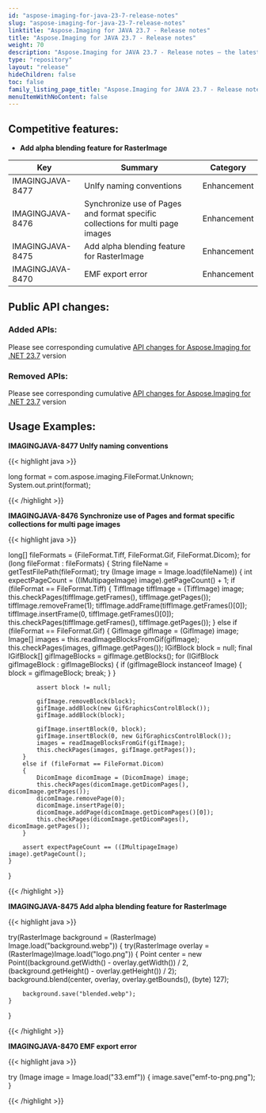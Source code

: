 ```yaml
---
id: "aspose-imaging-for-java-23-7-release-notes"
slug: "aspose-imaging-for-java-23-7-release-notes"
linktitle: "Aspose.Imaging for JAVA 23.7 - Release notes"
title: "Aspose.Imaging for JAVA 23.7 - Release notes"
weight: 70
description: "Aspose.Imaging for JAVA 23.7 - Release notes – the latest updates and fixes."
type: "repository"
layout: "release"
hideChildren: false
toc: false
family_listing_page_title: "Aspose.Imaging for JAVA 23.7 - Release notes"
menuItemWithNoContent: false
---
```


## Competitive features:

- **Add alpha blending feature for RasterImage**

| **Key**         | **Summary**                                                                                                                                                              | **Category** |
|-----------------|--------------------------------------------------------------------------------------------------------------------------------------------------------------------------|--------------|
| IMAGINGJAVA-8477 | UnIfy naming conventions                                                                                                                                  | Enhancement      |
| IMAGINGJAVA-8476 | Synchronize use of Pages and format specific collections for multi page images                                                                                                                                  | Enhancement      |
| IMAGINGJAVA-8475 | Add alpha blending feature for RasterImage                                                                                                                                  | Enhancement      |
| IMAGINGJAVA-8470 | EMF export error                                                                                                                                  | Enhancement      |

## Public API changes:

### Added APIs:

Please see corresponding cumulative [API changes for Aspose.Imaging for .NET 23.7](/imaging/net/release-notes/2023/aspose-imaging-for-net-23-7-release-notes/) version

### Removed APIs:

Please see corresponding cumulative [API changes for Aspose.Imaging for .NET 23.7](/imaging/net/release-notes/2023/aspose-imaging-for-net-23-7-release-notes/) version

## Usage Examples:

**IMAGINGJAVA-8477 UnIfy naming conventions**

{{< highlight java >}}

long format = com.aspose.imaging.FileFormat.Unknown;
System.out.print(format);

{{< /highlight >}}

**IMAGINGJAVA-8476 Synchronize use of Pages and format specific collections for multi page images**

{{< highlight java >}}

long[] fileFormats = {FileFormat.Tiff, FileFormat.Gif, FileFormat.Dicom};
for (long fileFormat : fileFormats)
{
	String fileName = getTestFilePath(fileFormat);
	try (Image image = Image.load(fileName))
	{
		int expectPageCount = ((IMultipageImage) image).getPageCount() + 1;
		if (fileFormat == FileFormat.Tiff)
		{
			TiffImage tiffImage = (TiffImage) image;
			this.checkPages(tiffImage.getFrames(), tiffImage.getPages());
			tiffImage.removeFrame(1);
			tiffImage.addFrame(tiffImage.getFrames()[0]);
			tiffImage.insertFrame(0, tiffImage.getFrames()[0]);
			this.checkPages(tiffImage.getFrames(), tiffImage.getPages());
		}
		else if (fileFormat == FileFormat.Gif)
		{
			GifImage gifImage = (GifImage) image;
			Image[] images = this.readImageBlocksFromGif(gifImage);
			this.checkPages(images, gifImage.getPages());
			IGifBlock block = null;
			final IGifBlock[] gifImageBlocks = gifImage.getBlocks();
			for (IGifBlock gifImageBlock : gifImageBlocks)
			{
				if (gifImageBlock instanceof Image)
				{
					block = gifImageBlock;
					break;
				}
			}

			assert block != null;

			gifImage.removeBlock(block);
			gifImage.addBlock(new GifGraphicsControlBlock());
			gifImage.addBlock(block);

			gifImage.insertBlock(0, block);
			gifImage.insertBlock(0, new GifGraphicsControlBlock());
			images = readImageBlocksFromGif(gifImage);
			this.checkPages(images, gifImage.getPages());
		}
		else if (fileFormat == FileFormat.Dicom)
		{
			DicomImage dicomImage = (DicomImage) image;
			this.checkPages(dicomImage.getDicomPages(), dicomImage.getPages());
			dicomImage.removePage(0);
			dicomImage.insertPage(0);
			dicomImage.addPage(dicomImage.getDicomPages()[0]);
			this.checkPages(dicomImage.getDicomPages(), dicomImage.getPages());
		}

		assert expectPageCount == ((IMultipageImage) image).getPageCount();
	}
}

{{< /highlight >}}

**IMAGINGJAVA-8475 Add alpha blending feature for RasterImage**

{{< highlight java >}}

try(RasterImage background = (RasterImage) Image.load("background.webp"))
{
	try(RasterImage overlay = (RasterImage)Image.load("logo.png"))
	{
		Point center = new Point((background.getWidth() - overlay.getWidth()) / 2,
								 (background.getHeight() - overlay.getHeight()) / 2);
		background.blend(center, overlay, overlay.getBounds(), (byte) 127);

		background.save("blended.webp");
	}
}

{{< /highlight >}}

**IMAGINGJAVA-8470 EMF export error**

{{< highlight java >}}

try (Image image = Image.load("33.emf"))
{
	image.save("emf-to-png.png");
}

{{< /highlight >}}
